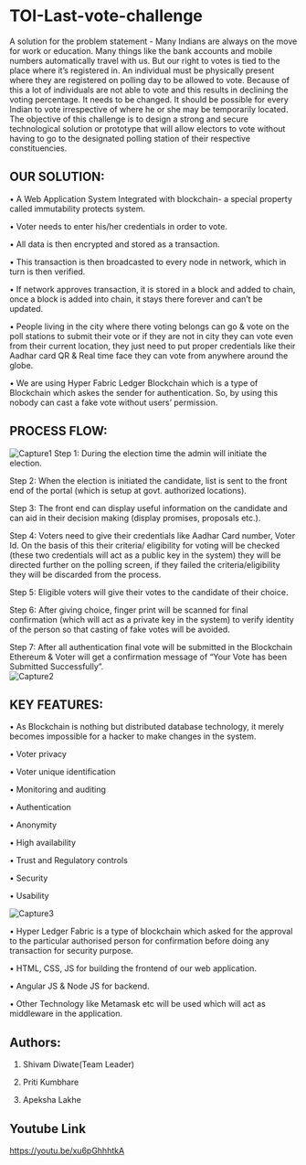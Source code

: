 # TOI-Last-vote-challenge
A solution for the problem statement - Many Indians are always on the move for work or education. Many things like the bank accounts and mobile numbers automatically travel with us. But our right to votes is tied to the place where it’s registered in. An individual must be physically present where they are registered on polling day to be allowed to vote. Because of this a lot of individuals are not able to vote and this results in declining the voting percentage. It needs to be changed. It should be possible for every Indian to vote irrespective of where he or she may be temporarily located. The objective of this challenge is to design a strong and secure technological solution or prototype that will allow electors to vote without having to go to the designated polling station of their respective constituencies.
## OUR SOLUTION:
•	A Web Application System Integrated with blockchain- a special property called immutability protects system.

•	Voter needs to enter his/her credentials in order to vote.

•	All data is then encrypted and stored as a transaction.

•	This transaction is then broadcasted to every node in network, which in turn is then verified.

•	If network approves transaction, it is stored in a block and added to chain, once a block is added into chain, it stays there forever and can’t be updated.

•	People living in the city where there voting belongs can go & vote on the poll stations to submit their vote or if they are not in city they can vote even from their current location, they just need to put proper credentials like their Aadhar card QR & Real time face they can vote from anywhere around the globe. 

•	We are using Hyper Fabric Ledger Blockchain which is a type of Blockchain which askes the sender for authentication. So, by using this nobody can cast a fake vote without users’ permission.  

## PROCESS FLOW:
![Capture1](https://user-images.githubusercontent.com/62996762/98011587-11b72700-1e1e-11eb-98cf-b5a334799a23.JPG)
Step 1:  During the election time the admin will initiate the election.

Step 2: When the election is initiated the candidate, list is sent to the front end of the portal (which is setup at govt. authorized locations).

Step 3:  The front end can display useful information on the candidate and can aid in their decision making (display promises, proposals etc.).

Step 4: Voters need to give their credentials like Aadhar Card number, Voter Id. On the basis of this their criteria/ eligibility for voting will be checked (these two credentials will act as a public key in the system) they will be directed further on the polling screen, if they failed the criteria/eligibility they will be discarded from the process.

Step 5: Eligible voters will give their votes to the candidate of their choice.

Step 6: After giving choice, finger print will be scanned for final confirmation (which will act as a private key in the system) to verify identity of the person so that casting of fake votes will be avoided.

Step 7: After all authentication final vote will be submitted in the Blockchain Ethereum & Voter will get a confirmation message of “Your Vote has been Submitted Successfully”.  
![Capture2](https://user-images.githubusercontent.com/62996762/98012136-c18c9480-1e1e-11eb-8fae-0cf68b173ead.JPG)
## KEY FEATURES:
•	As Blockchain is nothing but distributed database technology, it merely becomes impossible for a hacker to make changes in the system.

•	Voter privacy

•	Voter unique identification

•	Monitoring and auditing

•	Authentication

•	Anonymity

•	High availability

•	Trust and Regulatory controls

•	Security

•	Usability

![Capture3](https://user-images.githubusercontent.com/62996762/98012528-35c73800-1e1f-11eb-97c7-1dcb9f1b6707.JPG)

•	Hyper Ledger Fabric is a type of blockchain which asked for the approval to the particular authorised person for confirmation before doing any transaction for security purpose.

•	HTML, CSS, JS for building the frontend of our web application.

•	Angular JS & Node JS for backend.

•	Other Technology like Metamask etc will be used which will act as middleware in the application. 

## Authors:
1. Shivam Diwate(Team Leader)

2. Priti Kumbhare

3. Apeksha Lakhe

## Youtube Link
https://youtu.be/xu6pGhhhtkA
